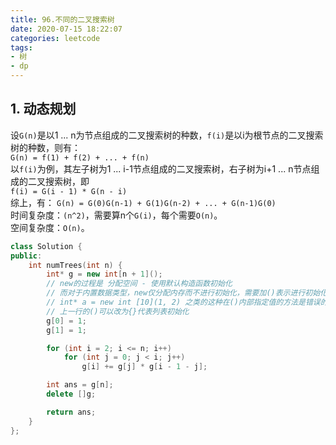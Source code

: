 ```yaml
---
title: 96.不同的二叉搜索树
date: 2020-07-15 18:22:07
categories: leetcode
tags: 
- 树
- dp
---
```

## 1. 动态规划
设`G(n)`是以1 ... n为节点组成的二叉搜索树的种数，`f(i)`是以i为根节点的二叉搜索树的种数，则有：  
`G(n) = f(1) + f(2) + ... + f(n)`  
以`f(i)`为例，其左子树为1 ... i-1节点组成的二叉搜索树，右子树为i+1 ... n节点组成的二叉搜索树，即  
`f(i) = G(i - 1) * G(n - i)`  
综上，有：
`G(n) = G(0)G(n-1) + G(1)G(n-2) + ... + G(n-1)G(0)`  
时间复杂度：`(n^2)`，需要算n个`G(i)`，每个需要`O(n)`。  
空间复杂度：`O(n)`。  

```cpp
class Solution {
public:
    int numTrees(int n) {
        int* g = new int[n + 1]();
        // new的过程是 分配空间 - 使用默认构造函数初始化
        // 而对于内置数据类型，new仅分配内存而不进行初始化，需要加()表示进行初始化
        // int* a = new int [10](1, 2) 之类的这种在()内部指定值的方法是错误的
        // 上一行的()可以改为{}代表列表初始化
        g[0] = 1;
        g[1] = 1;

        for (int i = 2; i <= n; i++)
            for (int j = 0; j < i; j++)
                g[i] += g[j] * g[i - 1 - j];

        int ans = g[n];
        delete []g;

        return ans;
    }
};
```